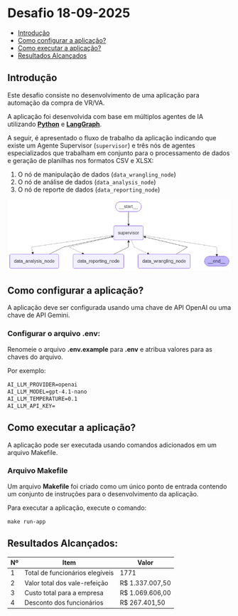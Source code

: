 # Desafio 18-09-2025

- [Introdução](#introdução)
- [Como configurar a aplicação?](#como-configurar-a-aplicação)
- [Como executar a aplicação?](#como-executar-a-aplicação)
- [Resultados Alcançados](#resultados-alcançados)

## Introdução

Este desafio consiste no desenvolvimento de uma aplicação para automação da compra de VR/VA.

A aplicação foi desenvolvida com base em múltiplos agentes de IA utilizando [**Python**](https://www.python.org/) e [**LangGraph**](https://www.langchain.com/langgraph).

A seguir, é apresentado o fluxo de trabalho da aplicação indicando que existe um Agente Supervisor (`supervisor`) e três nós de agentes especializados que trabalham em conjunto para o processamento de dados e geração de planilhas nos formatos CSV e XLSX:

1. O nó de manipulação de dados (`data_wrangling_node`)
2. O nó de análise de dados (`data_analysis_node`)
3. O nó de reporte de dados (`data_reporting_node`)

![texto alternativo](data/output/meal_voucher_calculation_workflow.png)

## Como configurar a aplicação?

A aplicação deve ser configurada usando uma chave de API OpenAI ou uma chave de API Gemini.

### Configurar o arquivo .env:

Renomeie o arquivo **.env.example** para **.env** e atribua valores para as chaves do arquivo.

Por exemplo:

```
AI_LLM_PROVIDER=openai
AI_LLM_MODEL=gpt-4.1-nano
AI_LLM_TEMPERATURE=0.1
AI_LLM_API_KEY=
```

## Como executar a aplicação?

A aplicação pode ser executada usando comandos adicionados em um arquivo Makefile.

### Arquivo Makefile

Um arquivo **Makefile** foi criado como um único ponto de entrada contendo um conjunto de instruções para o desenvolvimento da aplicação.

Para executar a aplicação, execute o comando:

```
make run-app
```

## Resultados Alcançados:

| Nº  | Item                            | Valor           |
| --- | ------------------------------- | --------------- |
| 1   | Total de funcionários elegíveis | 1771            |
| 2   | Valor total dos vale-refeição   | R$ 1.337.007,50 |
| 3   | Custo total para a empresa      | R$ 1.069.606,00 |
| 4   | Desconto dos funcionários       | R$ 267.401,50   |
